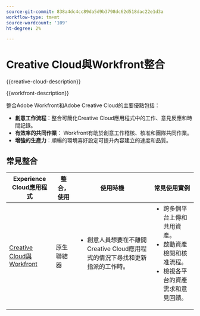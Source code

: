 ```yaml
---
source-git-commit: 838a4dc4cc89da5d9b3798dc62d518dac22e1d3a
workflow-type: tm+mt
source-wordcount: '109'
ht-degree: 2%

---
```



# Creative Cloud與Workfront整合

{{creative-cloud-description}}

{{workfront-description}}

整合Adobe Workfront和Adobe Creative Cloud的主要優點包括：

+ **創意工作流程**：整合可簡化Creative Cloud應用程式中的工作、意見反應和時間記錄。
+ **有效率的共同作業**： Workfront有助於創意工作稽核、核准和團隊共同作業。
+ **增強的生產力**：順暢的環境喜好設定可提升內容建立的速度和品質。

## 常見整合

<table>
    <thead>
        <tr>
            <th>Experience Cloud應用程式</th>
            <th>整合，使用</th>
            <th>使用時機</th>
            <th>常見使用實例</th>
        </tr>
    </thead>
    <tbody>
        <tr>
            <td><a href="https://experienceleague.adobe.com/docs/workfront-learn/tutorials-workfront/integrations/adobe-creative-cloud/use-adobe-workfront-extensions-for-creative-cloud.html" target="_blank" rel="noreferrer">Creative Cloud與Workfront</a></td>
            <td>原生聯結器</td>
            <td>
                <ul style="margin-top: 0;">
                    <li>創意人員想要在不離開Creative Cloud應用程式的情況下尋找和更新指派的工作時。</li>
                </ul>
            </td>
            <td>
              <ul style="margin-top: 0;">
                <li>跨多個平台上傳和共用資產。</li>
                <li>啟動資產檢閱和核准流程。</li>
                <li>檢視各平台的資產需求和意見回饋。</li>  
              </ul>
            </td>
        </tr>       
    </tbody>          
</table>
